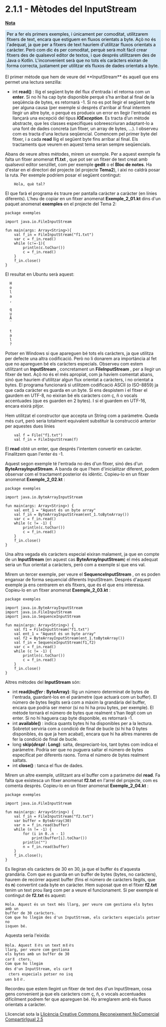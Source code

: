 # 2.1.1 - Mètodes del InputStream

<u>**Nota**</u>

<div style="background-color: #d6eaf8; color: black; padding: 5px;">
Per a fer els primers exemples, i únicament per comoditat, utilitzarem fitxers
de text, encara que estiguem en fluxos orientats a byte. Açò no és l'adequat,
ja que per a fitxers de text hauríem d'utilitzar fluxos orientats a caràcter.
Però com dic és per comoditat, perquè serà molt fàcil crear fitxers des de
qualsevol editor de textos, i que després utilitzarem des de Java o Kotlin.
L'inconvenient serà que no tots els caràcters eixiran de forma correcta,
justament per utilitzar els fluxos de dades orientats a byte.
</div>
<p></p>
El primer mètode que hem de veure del **InputStream** és aquell que ens permet
una lectura senzilla:

  * int **read()** : llig el següent byte del flux d'entrada i el retorna com un **enter**. Si no hi ha cap byte disponible perquè s’ha arribat al final de la seqüència de bytes, es retornarà -1. Si no es pot llegir el següent byte per alguna causa (per exemple si després d'arribar al final intentem llegir un altre byte, o perquè es produeix un error en llegir l'entrada) es llançarà una excepció del tipus **_IOException_**. Es tracta d’un mètode abstracte, que les classes especifiques sobreescriuran adaptant-lo a una font de dades concreta (un fitxer, un array de bytes, ...). I observeu com es tracta d'una lectura seqüencial. Comencem pel primer byte del fitxer, i a cada **read** llig el següent byte fins arribar al final. Els tractaments que veurem en aquest tema seran sempre seqüencials.

Abans de veure altres mètodes, mirem un exemple. Per a aquest exemple fa falta
un fitxer anomenat **f1.txt** , que pot ser un fitxer de text creat amb
qualsevol editor senzillet, com per exemple **gedit** o el **Bloc de notes**.
Ha d'estar en el directori del projecte (el projecte **Tema2**), i així no
caldrà posar la ruta. Per exemple podríem posar el següent contingut:
~~~
    Hola, què tal?
~~~
El que farà el programa és traure per pantalla caràcter a caràcter (en línies
diferents). L'heu de copiar en un fitxer anomenat **Exemple_2_01.kt** dins
d'un paquet anomenat **exemples** en el projecte del Tema 2:

    
    
    package exemples
    
    import java.io.FileInputStream
    
    fun main(args: Array<String>){
    	val f_in = FileInputStream("f1.txt")
    	var c = f_in.read()
    	while (c!=-1){
    		println(c.toChar())
    		c = f_in.read()
    	}
    	f_in.close()
    }

El resultat en Ubuntu serà aquest:
~~~
  H  
  o  
  l  
  a  
  ,

  q  
  u  
  Ã  
  ¨

  t  
  a  
  l  
  ?  
~~~ 

Potser en Windows si que apareguen bé tots els caràcters, ja que utilitza per
defecte una altra codificació. Però no li donarem ara importància al fet que
no apareguen bé els caràcters especials. Observeu com estem utilitzant un
**InputStream** , concretament un **FileInputStream** , per a llegir un fitxer
de text. Açò no és el més apropiat, com ja havíem comentat abans, sinó que
hauríem d'utilitzar algun flux orientat a caràcters, i no orientat a bytes. El
programa funcionarà si utilitzem codificació ASCII (o ISO-8859) ja que cada
caràcter es guarda en un byte. Si ens despistem i el fitxer el gaurdem en
UTF-8, no eixiran bé els caràcters com ç, ñ o vocals accentuades (que es
guarden en 2 bytes). I si el guardem en UTF-16, encara eixirà pitjor.

Hem utilitzat el constructor que accepta un String com a paràmetre. Queda més
curt, però seria totalment equivalent substituir la construcció anterior per
aquestes dues línies

    
    
    	val f = File("f1.txt")
    	val f_in = FileInputStream(f)

El **read** obté un enter, que després l'intentem convertir en caràcter.
Finalitzem quan l'enter és -1.

Aquest segon exemple té l'entrada no des d'un fitxer, sinó des d'un
**ByteArrayInputStream**. A banda de que l'hem d'inicialitzar diferent, podem
observar com el tractament posterior és idèntic. Copieu-lo en un fitxer
anomenat **Exemple_2_02.kt** :

    
    
    package exemples
    
    import java.io.ByteArrayInputStream
    
    fun main(args: Array<String>) {
    	val ent_1 = "Aquest és un byte array"
    	val f_in = ByteArrayInputStream(ent_1.toByteArray())
    	var c = f_in.read()
    	while (c != -1) {
    		println(c.toChar())
    		c = f_in.read()
    	}
    	f_in.close()
    }

Una altra vegada els caràcters especial eixiran malament, ja que en compte de
un **InputStream** (en aquest cas **ByteArrayInputStream**) el més adequat
seria un flux orientat a caràcters, però com a exemple sí que ens val.

Mirem un tercer exemple, per veure el **SequenceInputStream** , on es poden
enganxar de forma sequencial diferents InputStream. Després d'aquest exemple
ja ens centrarem en els fitxers, que és el que ens interessa. Copieu-lo en un
fitxer anomenat **Exemple_2_03.kt** :

    
    
    package exemples
    
    import java.io.ByteArrayInputStream
    import java.io.FileInputStream
    import java.io.SequenceInputStream
    
    fun main(args: Array<String>) {
    	val f1 = FileInputStream("f1.txt")
    	val ent_1 = "Aquest és un byte array"
    	val f2 = ByteArrayInputStream(ent_1.toByteArray())
    	val f_in = SequenceInputStream(f1,f2)
    	var c = f_in.read()
    	while (c != -1) {
    		println(c.toChar())
    		c = f_in.read()
    	}
    	f_in.close()
    }

Altres mètodes del **InputStream** són:

  * int **read(_buffer_ : ByteArray)**: llig un número determinat de bytes de l'entrada, guardant-los en el paràmetre (que actuarà com un buffer). El número de bytes llegits serà com a màxim la grandària del buffer, encara que podria ser menor (si no hi ha prou bytes, per exemple). El mètode tornarà el número de bytes que realment s'han llegit com un enter. Si no hi haguera cap byte disponible, es retornarà -1.
  * int **available()** : indica quants bytes hi ha disponibles per a la lectura. Sobretot serviria com a condició de final de bucle (si hi ha 0 bytes disponibles, és que ja hem acabat), encara que hi ha altres maneres de fer la condició de final de bucle.
  * long **skip(_despl_ : Long)**: salta, despreciant-los, tant bytes com indica el paràmetre. Podria ser que no puguera saltar el número de bytes especificat per diferents raons. Torna el número de bytes realment saltats.
  * int **close()** : tanca el flux de dades.

Mirem un altre exemple, utilitzant ara el buffer com a paràmetre del **read**.
Fa falta que existesca un fitxer anomenat **f2.txt** en l'arrel del projecte,
com es comenta després. Copieu-lo en un fitxer anomenat **Exemple_2_04.kt** :

    
    
    package exemples
    
    import java.io.FileInputStream
    
    fun main(args: Array<String>) {
    	val f_in = FileInputStream("f2.txt")
    	var buffer = ByteArray(30)
    	var n = f_in.read(buffer)
    	while (n != -1) {
    		for (i in 0..n - 1)
    			print(buffer[i].toChar())
    		println("")
    		n = f_in.read(buffer)
    	}
    	f_in.close();
    }

Es llegiran els caràcters de 30 en 30, ja que el buffer és d'aquesta
grandària. Com que es guarda en un buffer de bytes (bytes, no caràcters),
haurem de recórrer aquest buffer (fins el número de caràcters llegits, que és
**n**) convertint cada byte en caràcter. Hem suposat que en el fitxer
**f2.txt** tenim un text prou llarg com per a veure el funcionament. Si per
exemple el contingut de **f2.txt** és aquest:
~~~
Hola. Aquest és un text més llarg, per veure com gestiona els bytes amb un
buffer de 30 caràcters.  
Com que ho llegim des d'un InputStream, els caràcters especials potser no
isquen bé.
~~~

Aquesta seria l'eixida:
~~~
Hola. Aquest ￃﾩs un text mￃﾩs  
llarg, per veure com gestiona  
els bytes amb un buffer de 30  
carￃﾠcters.  
Com que ho llegim  
des d'un InputStream, els carￃ  
ﾠcters especials potser no isq  
uen bￃﾩ.
~~~
Recordeu que estem llegint un fitxer de text des d'un InputStream, cosa gens
convenient ja que els caràcters com ç, ñ, o vocals accentuades difícilment
podrem fer que apareguen bé. Ho arreglarem amb els fluxos orientats a
caràcter.

Llicenciat sota la  [Llicència Creative Commons Reconeixement NoComercial
CompartirIgual 2.5](http://creativecommons.org/licenses/by-nc-sa/2.5/)

